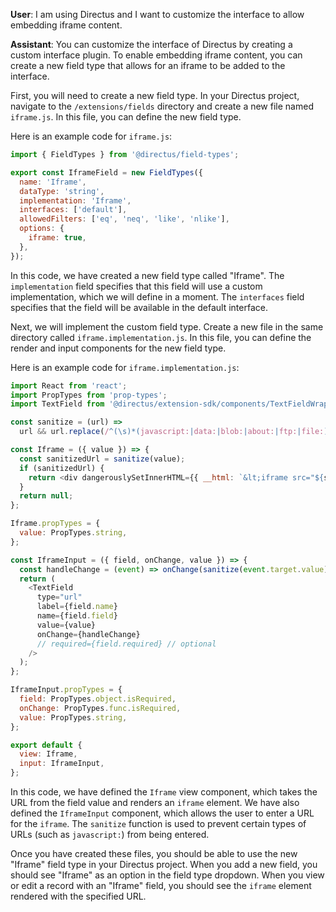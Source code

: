 **User**: I am using Directus and I want to customize the interface to allow embedding iframe content.

**Assistant**: You can customize the interface of Directus by creating a custom interface plugin. To enable embedding iframe content, you can create a new field type that allows for an iframe to be added to the interface.

First, you will need to create a new field type. In your Directus project, navigate to the `/extensions/fields` directory and create a new file named `iframe.js`. In this file, you can define the new field type.

Here is an example code for `iframe.js`:

```javascript
import { FieldTypes } from '@directus/field-types';

export const IframeField = new FieldTypes({
  name: 'Iframe',
  dataType: 'string',
  implementation: 'Iframe',
  interfaces: ['default'],
  allowedFilters: ['eq', 'neq', 'like', 'nlike'],
  options: {
    iframe: true,
  },
});
```

In this code, we have created a new field type called "Iframe". The `implementation` field specifies that this field will use a custom implementation, which we will define in a moment. The `interfaces` field specifies that the field will be available in the default interface.

Next, we will implement the custom field type. Create a new file in the same directory called `iframe.implementation.js`. In this file, you can define the render and input components for the new field type.

Here is an example code for `iframe.implementation.js`:

```javascript
import React from 'react';
import PropTypes from 'prop-types';
import TextField from '@directus/extension-sdk/components/TextFieldWrapper';

const sanitize = (url) =>
  url && url.replace(/^(\s)*(javascript:|data:|blob:|about:|ftp:|file:)/gi, '');

const Iframe = ({ value }) => {
  const sanitizedUrl = sanitize(value);
  if (sanitizedUrl) {
    return <div dangerouslySetInnerHTML={{ __html: `&lt;iframe src="${sanitizedUrl}"&gt;&lt;/iframe&gt;` }} />;
  }
  return null;
};

Iframe.propTypes = {
  value: PropTypes.string,
};

const IframeInput = ({ field, onChange, value }) => {
  const handleChange = (event) => onChange(sanitize(event.target.value));
  return (
    <TextField
      type="url"
      label={field.name}
      name={field.field}
      value={value}
      onChange={handleChange}
      // required={field.required} // optional
    />
  );
};

IframeInput.propTypes = {
  field: PropTypes.object.isRequired,
  onChange: PropTypes.func.isRequired,
  value: PropTypes.string,
};

export default {
  view: Iframe,
  input: IframeInput,
};
```

In this code, we have defined the `Iframe` view component, which takes the URL from the field value and renders an `iframe` element. We have also defined the `IframeInput` component, which allows the user to enter a URL for the `iframe`. The `sanitize` function is used to prevent certain types of URLs (such as `javascript:`) from being entered.

Once you have created these files, you should be able to use the new "Iframe" field type in your Directus project. When you add a new field, you should see "Iframe" as an option in the field type dropdown. When you view or edit a record with an "Iframe" field, you should see the `iframe` element rendered with the specified URL.
